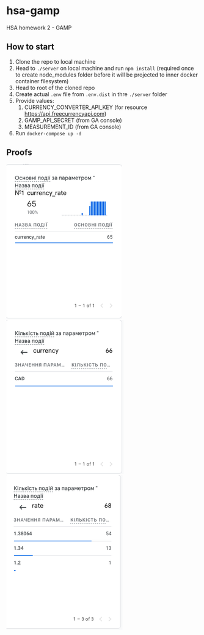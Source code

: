 # hsa-gamp
HSA homework 2 - GAMP

## How to start
1. Clone the repo to local machine
2. Head to `./server` on local machine and run `npm install` (required once to create node_modules folder before it will be projected to inner docker container filesystem)
3. Head to root of the cloned repo
4. Create actual `.env` file from `.env.dist` in thre `./server` folder
5. Provide values:
   1. CURRENCY_CONVERTER_API_KEY (for resource https://api.freecurrencyapi.com)
   2. GAMP_API_SECRET (from GA console)
   3. MEASUREMENT_ID (from GA console)
6. Run `docker-compose up -d`

## Proofs
![](./proofs/proof1.png) 
![](./proofs/proof2.png) 
![](./proofs/proof3.png) 